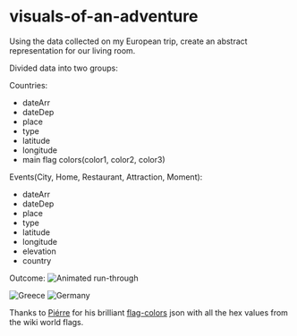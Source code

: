 # visuals-of-an-adventure
Using the data collected on my European trip, create an abstract representation for our living room. 

Divided data into two groups:

Countries:
  * dateArr
  * dateDep
  * place
  * type
  * latitude
  * longitude
  * main flag colors(color1, color2, color3)

 Events(City, Home, Restaurant, Attraction, Moment):
  * dateArr
  * dateDep
  * place
  * type
  * latitude
  * longitude
  * elevation
  * country

Outcome:
![Animated run-through](http://i.imgur.com/ARgdOYO.gif)

![Greece](http://i.imgur.com/wlcXRc5.png)
![Germany](http://i.imgur.com/PeozHgD.png)

Thanks to [Piérre](https://github.com/reimertz) for his brilliant [flag-colors](https://github.com/reimertz/flag-colors) json with all the hex values from the wiki world flags.